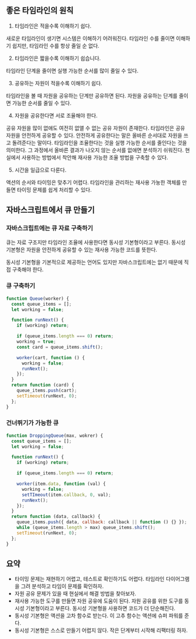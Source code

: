 ## 좋은 타임라인의 원칙

1. 타임라인은 적을수록 이해하기 쉽다.

새로운 타임라인이 생기면 시스템은 이해하기 어려워진다. 타임라인 수를 줄이면 이해하기 쉽지만, 타임라인 수를 항상 줄일 순 없다.

2. 타임라인은 짧을수록 이해하기 쉽습니다.

타임라인 단계을 줄이면 실행 가능한 순서를 많이 줄일 수 있다.

3. 공유하는 자원이 적을수록 이해하기 쉽다.

타임라인을 볼 때 자원을 공유하는 단계만 공유하면 된다. 자원을 공유하는 단계를 줄이면 가능한 순서를 줄일 수 있다.

4. 자원을 공유한다면 서로 조율해야 한다.

공유 자원을 많이 없애도 여전히 없앨 수 없는 공유 자원이 존재한다. 타임라인은 공유 자원을 안전하게 공유할 수 있다. 안전하게 공유한다는 말은 올바른 순서대로 자원을 쓰고 돌려준다는 말이다. 타임라인을 조율한다는 것을 실행 가능한 순서를 줄인다는 것을 의미한다. 그 과정에서 올바른 결과가 나오지 않는 순서를 없애면 분석하기 쉬워진다. 현실에서 사용하는 방법에서 착안해 재사용 가능한 조율 방법을 구축할 수 있다.

5. 시간을 일급으로 다룬다.

액션의 순서와 타이밍은 맞추기 어렵다. 타임라인을 관리하는 재사용 가눙한 객체를 만들면 타이밍 문제를 쉽게 처리할 수 있다.

## 자바스크립트에서 큐 만들기

### 자바스크립트에는 큐 자료 구축하기

큐는 자료 구조지만 타임라인 조율에 사용한다면 동시성 기본형이라고 부른다. 동시성 기본형은 자원을 안전하게 공유할 수 있는 재사용 가능한 코드를 뜻한다.

동시성 기본형을 기본적으로 제공하는 언어도 있지만 자바스크립트에는 없기 때문에 직접 구축해야 한다.

### 큐 구축하기

```javascript
function Queue(worker) {
  const queue_items = [];
  let working = false;

  function runNext() {
    if (working) return;

    if (queue_items.length === 0) return;
    working = true;
    const card = queue_items.shift();

    worker(cart, function () {
      working = false;
      runNext();
    });
  }
  return function (card) {
    queue_items.push(cart);
    setTimeout(runNext, 0);
  };
}
```

### 건너뛰기가 가능한 큐

```javascript
function DroppingQueue(max, wokrer) {
  const queue_items = [];
  let working = false;

  function runNext() {
    if (working) return;

    if (queue_items.length === 0) return;

    worker(item.data, function (val) {
      working = false;
      setTImeout(item.callback, 0, val);
      runNext();
    });
  }
  return function (data, callback) {
    queue_items.push({ data, callback: callback || function () {} });
    while (queue_items.length > max) queue_items.shift();
    setTimeout(runNext, 0);
  };
}
```

## 요약

- 타이밍 문제는 재현하기 어렵고, 테스트로 확인하기도 어렵다. 타임라인 다이어그램을 그려 분석하고 타임이 문제를 확인하자.
- 자원 공유 문제가 있을 때 현실에서 해결 방법을 찾아보자.
- 재사용 가능한 도구를 만들면 자원 공유에 도움이 된다. 자원 공유를 위한 도구를 동시성 기본형이라고 부른다. 동시성 기본형을 사용하면 코드가 더 단순해진다.
- 동시성 기본형은 액션을 고차 함수로 받는다. 이 고추 함수는 액션에 슈퍼 파워를 준다.
- 동시성 기본형은 스스로 만들기 어렵지 않다. 작은 단계부터 시작해 리팩터링 하자.

